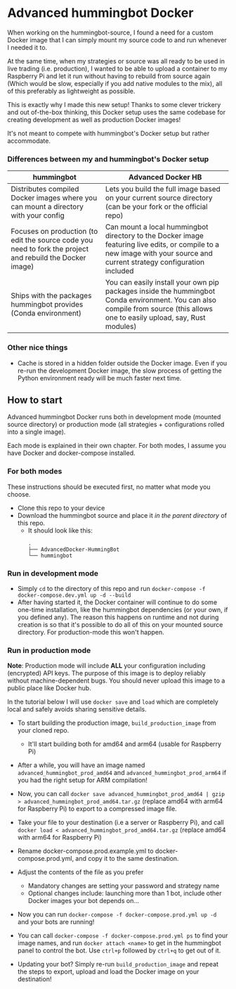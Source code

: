 # Advanced hummingbot Docker

When working on the hummingbot-source, I found a need for a custom Docker image that I can simply mount my source code to and run whenever I needed it to.

At the same time, when my strategies or source was all ready to be used in live trading (i.e. production), I wanted to be able to upload a container to my Raspberry Pi and let it run without having to rebuild from source again (Which would be slow, especially if you add native modules to the mix), all of this preferably as lightweight as possible.

This is exactly why I made this new setup! Thanks to some clever trickery and out of-the-box thinking, this Docker setup uses the same codebase for creating development as well as production Docker images!

It's not meant to compete with hummingbot's Docker setup but rather accommodate.

### Differences between my and hummingbot's Docker setup

hummingbot | Advanced Docker HB
---|---
Distributes compiled Docker images where you can mount a directory with your config | Lets you build the full image based on your current source directory (can be your fork or the official repo)
Focuses on production (to edit the source code you need to fork the project and rebuild the Docker image) | Can mount a local hummingbot directory to the Docker image featuring live edits, or compile to a new image with your source and current strategy configuration included
Ships with the packages hummingbot provides (Conda environment) | You can easily install your own pip packages inside the hummingbot Conda environment. You can also compile from source (this allows one to easily upload, say, Rust modules)

### Other nice things
- Cache is stored in a hidden folder outside the Docker image. Even if you re-run the development Docker image, the slow process of getting the Python environment ready will be much faster next time.

## How to start
Advanced hummingbot Docker runs both in development mode (mounted source directory) or production mode (all strategies + configurations rolled into a single image).

Each mode is explained in their own chapter.
For both modes, I assume you have Docker and docker-compose installed.

### For both modes
These instructions should be executed first, no matter what mode you choose.

- Clone this repo to your device
- Download the hummingbot source and place it *in the parent directory* of this repo.
    - It should look like this:
        ```
        .
        ├── AdvancedDocker-HummingBot
        └── hummingbot
        ```

### Run in development mode
- Simply `cd` to the directory of this repo and run `docker-compose -f docker-compose.dev.yml up -d --build`
- After having started it, the Docker container will continue to do some one-time installation, like the hummingbot dependencies (or your own, if you defined any). The reason this happens on runtime and not during creation is so that it's possible to do all of this on your mounted source directory. For production-mode this won't happen.

### Run in production mode
**Note**: Production mode will include **ALL** your configuration including (encrypted) API keys. The purpose of this image is to deploy reliably without machine-dependent bugs. You should never upload this image to a public place like Docker hub.

In the tutorial below I will use `docker save` and `load` which are completely local and safely avoids sharing sensitive details.

- To start building the production image, `build_production_image` from your cloned repo.

    - It'll start building both for amd64 and arm64 (usable for Raspberry Pi)

- After a while, you will have an image named `advanced_hummingbot_prod_amd64` and `advanced_hummingbot_prod_arm64` if you had the right setup for ARM compilation!

- Now, you can call `docker save advanced_hummingbot_prod_amd64 | gzip > advanced_hummingbot_prod_amd64.tar.gz` (replace amd64 with arm64 for Raspberry Pi) to export to a compressed image file.

- Take your file to your destination (i.e a server or Raspberry Pi), and call `docker load < advanced_hummingbot_prod_amd64.tar.gz` (replace amd64 with arm64 for Raspberry Pi)

- Rename docker-compose.prod.example.yml to docker-compose.prod.yml, and copy it to the same destination.

- Adjust the contents of the file as you prefer
    - Mandatory changes are setting your password and strategy name
    - Optional changes include: launching more than 1 bot, include other Docker images your bot depends on...

- Now you can run `docker-compose -f docker-compose.prod.yml up -d` and your bots are running!

- You can call `docker-compose -f docker-compose.prod.yml ps` to find your image names, and run `docker attach <name>` to get in the hummingbot panel to control the bot. Use `ctrl+p` followed by `ctrl+q` to get out of it.

- Updating your bot? Simply re-run `build_production_image` and repeat the steps to export, upload and load the Docker image on your destination!